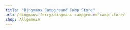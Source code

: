 ```yaml
---
title: "Dingmans Campground Camp Store"
url: /dingmans-ferry/dingmans-campground-camp-store/
shop: Allgemein
---
```

